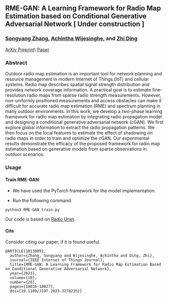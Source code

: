 ## RME-GAN: A Learning Framework for Radio Map Estimation based on Conditional Generative Adversarial Network [ Under construction ]
### [Songyang Zhang](https://scholar.google.com/citations?user=cZI11G4AAAAJ&hl=en), [Achintha Wijesinghe](https://scholar.google.com/citations?hl=en&user=PGVNF-gAAAAJ), and [Zhi Ding](https://scholar.google.com/citations?user=G0oZBhUAAAAJ&hl=en)

[ArXiv Preprint](https://arxiv.org/abs/2212.12817)\\
[Paper](https://ieeexplore.ieee.org/document/10130091)



### Abstract
Outdoor radio map estimation is an important tool for network planning and resource management in modern Internet of Things (IoT) and cellular systems. Radio map describes spatial signal strength distribution and provides network coverage information. A practical goal is to estimate fine-resolution radio maps from sparse radio strength measurements. However, non-uniformly positioned measurements and access obstacles can make it difficult for accurate radio map estimation (RME) and spectrum planning in many outdoor environments. In this work, we develop a two-phase learning framework for radio map estimation by integrating radio propagation model and designing a conditional generative adversarial network (cGAN). We first explore global information to extract the radio propagation patterns. We then focus on the local features to estimate the effect of shadowing on radio maps in order to train and optimize the cGAN. Our experimental results demonstrate the efficacy of the proposed framework for radio map estimation based on generative models from sparse observations in outdoor scenarios.


###  Usage

#### Train RME-GAN

* We have used the PyTorch framework for the model implementation.

* Run the following command:

```
python3 RME-GAN_train.py
```

Our code is based on [Radio Unet](https://github.com/RonLevie/RadioUNet).

#### Cite
Consider citing our paper, if it is found useful.

```
@ARTICLE{10130091,
  author={Zhang, Songyang and Wijesinghe, Achintha and Ding, Zhi},
  journal={IEEE Internet of Things Journal}, 
  title={RME-GAN: A Learning Framework for Radio Map Estimation Based on Conditional Generative Adversarial Network}, 
  year={2023},
  volume={10},
  number={20},
  pages={18016-18027},
  doi={10.1109/JIOT.2023.3278235}}
```

